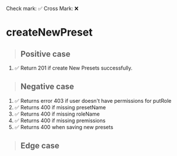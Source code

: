 Check mark: ✅
Cross Mark: ❌

# createNewPreset

> ## Positive case

1. ✅ Return 201 if create New Presets successfully.

> ## Negative case

1. ✅ Returns error 403 if user doesn't have permissions for putRole
2. ✅ Returns 400 if missing presetName
3. ✅ Returns 400 if missing roleName
4. ✅ Returns 400 if missing premissions
5. ✅ Returns 400 when saving new presets

> ## Edge case
